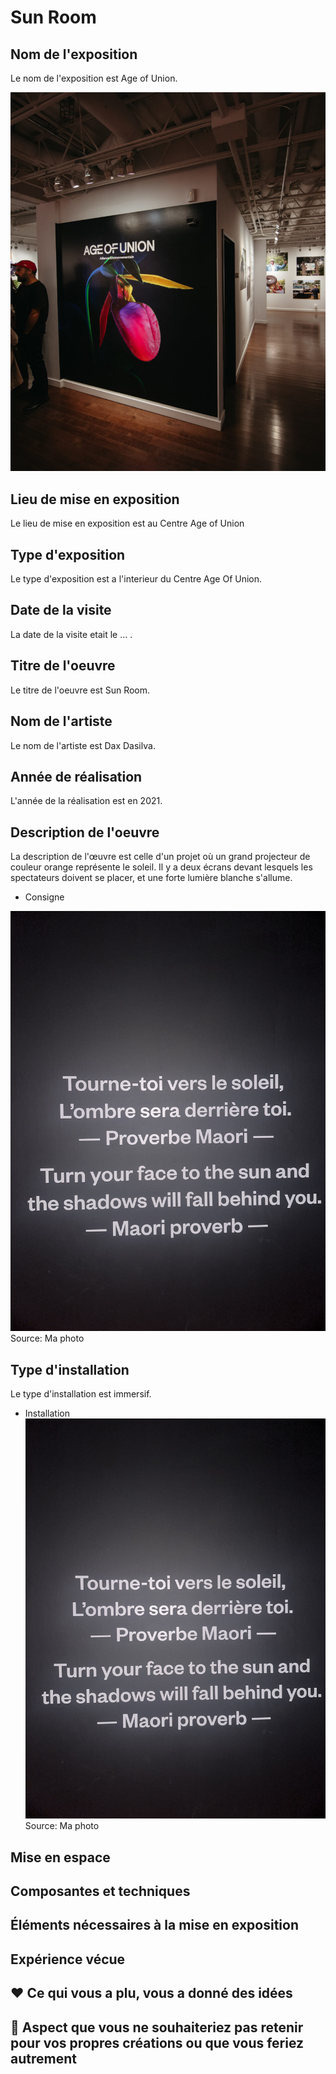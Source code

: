 # Sun Room

## Nom de l'exposition
Le nom de l'exposition est Age of Union.

![Media](Media/age_union.jpg)
## Lieu de mise en exposition
Le lieu de mise en exposition est au Centre Age of Union

## Type d'exposition
Le type d'exposition est a l'interieur du Centre Age Of Union. 

## Date de la visite
La date de la visite etait le ... .

## Titre de l'oeuvre
Le titre de l'oeuvre est Sun Room.

## Nom de l'artiste
Le nom de l'artiste est Dax Dasilva. 

## Année de réalisation 
L'année de la réalisation est en 2021. 

## Description de l'oeuvre
La description de l'œuvre est celle d'un projet où un grand projecteur de couleur orange représente le soleil. Il y a deux écrans devant lesquels les spectateurs doivent se placer, et une forte lumière blanche s'allume. 

- Consigne
  
![Media](Media/note_2.jpg)
Source: Ma photo

## Type d'installation 
Le type d'installation est immersif. 

- Installation
![Media](Media/note_2.jpg)
Source: Ma photo


## Mise en espace




## Composantes et techniques


## Éléments nécessaires à la mise en exposition


## Expérience vécue


## ❤️ Ce qui vous a plu, vous a donné des idées


## 🤔 Aspect que vous ne souhaiteriez pas retenir pour vos propres créations ou que vous feriez autrement



